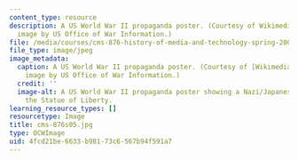 ```yaml
---
content_type: resource
description: A US World War II propaganda poster. (Courtesy of Wikimedia Commons,
  image by US Office of War Information.)
file: /media/courses/cms-876-history-of-media-and-technology-spring-2005/4fcd21be6633b98173c6567b94f591a7_cms-876s05.jpg
file_type: image/jpeg
image_metadata:
  caption: A US World War II propaganda poster. (Courtesy of [Wikimedia Commons](http://commons.wikimedia.org/wiki/Main_Page),
    image by US Office of War Information.)
  credit: ''
  image-alt: A US World War II propaganda poster showing a Nazi/Japanese monster destroying
    the Statue of Liberty.
learning_resource_types: []
resourcetype: Image
title: cms-876s05.jpg
type: OCWImage
uid: 4fcd21be-6633-b981-73c6-567b94f591a7
---
```

